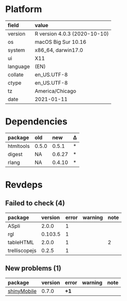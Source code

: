 # Platform

|field    |value                        |
|:--------|:----------------------------|
|version  |R version 4.0.3 (2020-10-10) |
|os       |macOS Big Sur 10.16          |
|system   |x86_64, darwin17.0           |
|ui       |X11                          |
|language |(EN)                         |
|collate  |en_US.UTF-8                  |
|ctype    |en_US.UTF-8                  |
|tz       |America/Chicago              |
|date     |2021-01-11                   |

# Dependencies

|package   |old   |new    |Δ  |
|:---------|:-----|:------|:--|
|htmltools |0.5.0 |0.5.1  |*  |
|digest    |NA    |0.6.27 |*  |
|rlang     |NA    |0.4.10 |*  |

# Revdeps

## Failed to check (4)

|package       |version |error |warning |note |
|:-------------|:-------|:-----|:-------|:----|
|ASpli         |2.0.0   |1     |        |     |
|rgl           |0.103.5 |1     |        |     |
|tableHTML     |2.0.0   |1     |        |2    |
|trelliscopejs |0.2.5   |1     |        |     |

## New problems (1)

|package                                |version |error  |warning |note |
|:--------------------------------------|:-------|:------|:-------|:----|
|[shinyMobile](problems.md#shinymobile) |0.7.0   |__+1__ |        |     |

